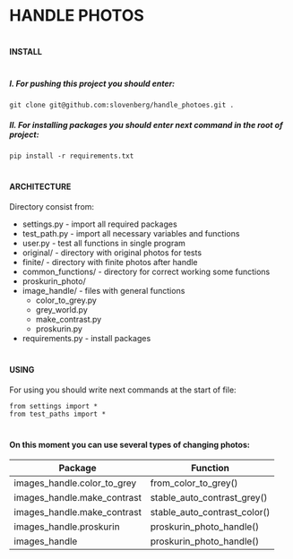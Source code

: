 # HANDLE PHOTOS # 
#
#


#### INSTALL
#
##### I. For pushing this project you should enter:
`git clone git@github.com:slovenberg/handle_photoes.git . `
##### II. For installing packages you should enter next command in the root of project:
`pip install -r requirements.txt`
#
#### ARCHITECTURE
Directory consist from:
* settings.py - import all required packages
* test_path.py - import all necessary variables and functions
* user.py - test all functions in single program
* original/ - directory with original photos for tests
* finite/ - directory with finite photos after handle
* common_functions/ - directory for correct working some functions
* proskurin_photo/
* image_handle/ - files with general functions
    * color_to_grey.py
    * grey_world.py
    * make_contrast.py
    * proskurin.py
* requirements.py - install packages
#
#### USING
For using you should write next commands at the start of file:
```shell script
from settings import *
from test_paths import *
```
#
#### On this moment you can use several types of changing photos:
| Package | Function | 
| ------- | -------- |
| images_handle.color_to_grey | from_color_to_grey() |
| images_handle.make_contrast | stable_auto_contrast_grey() |
| images_handle.make_contrast | stable_auto_contrast_color() |
| images_handle.proskurin | proskurin_photo_handle() |
| images_handle | proskurin_photo_handle() |


[original_grey_world]: pictures_for_readme/not_grey_world_color.png
[original_color]: pictures_for_readme/tiger_color.png
[original_color]: pictures_for_readme/not_grey_world_color.png
